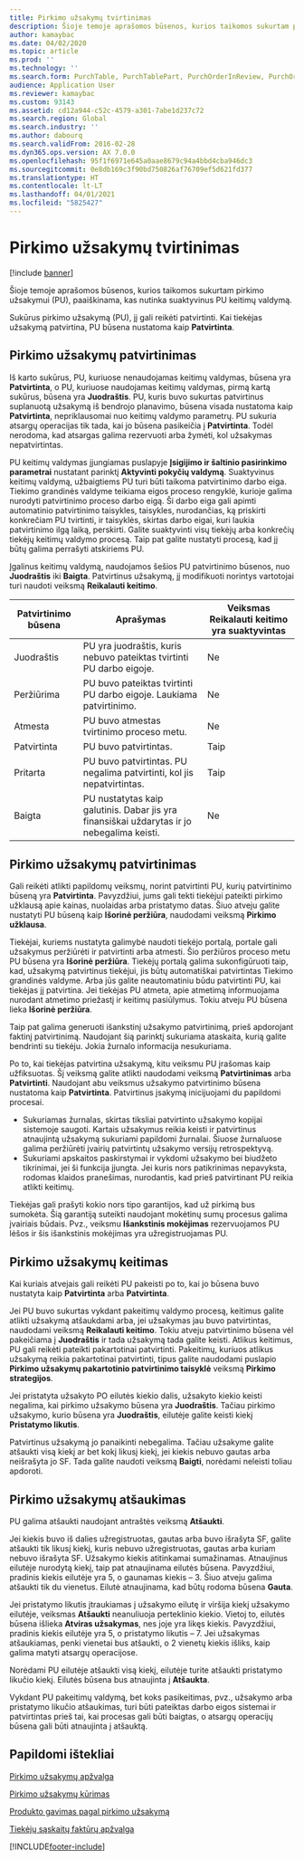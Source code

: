 ```yaml
---
title: Pirkimo užsakymų tvirtinimas
description: Šioje temoje aprašomos būsenos, kurios taikomos sukurtam pirkimo užsakymui, paaiškinama, kas nutinka suaktyvinus PU keitimų valdymą.
author: kamaybac
ms.date: 04/02/2020
ms.topic: article
ms.prod: ''
ms.technology: ''
ms.search.form: PurchTable, PurchTablePart, PurchOrderInReview, PurchOrderApproved, PurchOrderInDraft, PurchOrderAssignedToMe, VendPurchOrderJournalListPage, PurchTableWorkflowDropDialog, VendPurchOrderJournal
audience: Application User
ms.reviewer: kamaybac
ms.custom: 93143
ms.assetid: cd12a944-c52c-4579-a301-7abe1d237c72
ms.search.region: Global
ms.search.industry: ''
ms.author: dabourq
ms.search.validFrom: 2016-02-28
ms.dyn365.ops.version: AX 7.0.0
ms.openlocfilehash: 95f1f6971e645a0aae8679c94a4bbd4cba946dc3
ms.sourcegitcommit: 0e8db169c3f90bd750826af76709ef5d621fd377
ms.translationtype: HT
ms.contentlocale: lt-LT
ms.lasthandoff: 04/01/2021
ms.locfileid: "5825427"
---
```

# <a name="approve-and-confirm-purchase-orders"></a>Pirkimo užsakymų tvirtinimas

[!include [banner](../includes/banner.md)]

Šioje temoje aprašomos būsenos, kurios taikomos sukurtam pirkimo užsakymui (PU), paaiškinama, kas nutinka suaktyvinus PU keitimų valdymą.

Sukūrus pirkimo užsakymą (PU), jį gali reikėti patvirtinti. Kai tiekėjas užsakymą patvirtina, PU būsena nustatoma kaip **Patvirtinta**.

## <a name="approval-of-purchase-orders"></a>Pirkimo užsakymų patvirtinimas
Iš karto sukūrus, PU, kuriuose nenaudojamas keitimų valdymas, būsena yra **Patvirtinta**, o PU, kuriuose naudojamas keitimų valdymas, pirmą kartą sukūrus, būsena yra **Juodraštis**. PU, kuris buvo sukurtas patvirtinus suplanuotą užsakymą iš bendrojo planavimo, būsena visada nustatoma kaip **Patvirtinta**, nepriklausomai nuo keitimų valdymo parametrų. PU sukuria atsargų operacijas tik tada, kai jo būsena pasikeičia į **Patvirtinta**. Todėl nerodoma, kad atsargas galima rezervuoti arba žymėti, kol užsakymas nepatvirtintas.

PU keitimų valdymas įjungiamas puslapyje **Įsigijimo ir šaltinio pasirinkimo parametrai** nustatant parinktį **Aktyvinti pokyčių valdymą**. Suaktyvinus keitimų valdymą, užbaigtiems PU turi būti taikoma patvirtinimo darbo eiga. Tiekimo grandinės valdyme teikiama eigos proceso rengyklė, kurioje galima nurodyti patvirtinimo proceso darbo eigą. Ši darbo eiga gali apimti automatinio patvirtinimo taisykles, taisykles, nurodančias, ką priskirti konkrečiam PU tvirtinti, ir taisyklės, skirtas darbo eigai, kuri laukia patvirtinimo ilgą laiką, perskirti. Galite suaktyvinti visų tiekėjų arba konkrečių tiekėjų keitimų valdymo procesą. Taip pat galite nustatyti procesą, kad jį būtų galima perrašyti atskiriems PU.

Įgalinus keitimų valdymą, naudojamos šešios PU patvirtinimo būsenos, nuo **Juodraštis** iki **Baigta**. Patvirtinus užsakymą, jį modifikuoti norintys vartotojai turi naudoti veiksmą **Reikalauti keitimo**.

| Patvirtinimo būsena | Aprašymas                                                                      | Veiksmas Reikalauti keitimo yra suaktyvintas |
|-----------------|----------------------------------------------------------------------------------|---------------------------|
| Juodraštis           | PU yra juodraštis, kuris nebuvo pateiktas tvirtinti PU darbo eigoje.     | Ne                        |
| Peržiūrima       | PU buvo pateiktas tvirtinti PU darbo eigoje. Laukiama patvirtinimo.       | Ne                        |
| Atmesta        | PU buvo atmestas tvirtinimo proceso metu.                                 | Ne                        |
| Patvirtinta        | PU buvo patvirtintas.                                                             | Taip                       |
| Pritarta       | PU buvo patvirtintas. PU negalima patvirtinti, kol jis nepatvirtintas.        | Taip                       |
| Baigta       | PU nustatytas kaip galutinis. Dabar jis yra finansiškai uždarytas ir jo nebegalima keisti. | Ne                        |

## <a name="confirming-purchase-orders"></a>Pirkimo užsakymų patvirtinimas
Gali reikėti atlikti papildomų veiksmų, norint patvirtinti PU, kurių patvirtinimo būseną yra **Patvirtinta**. Pavyzdžiui, jums gali tekti tiekėjui pateikti pirkimo užklausą apie kainas, nuolaidas arba pristatymo datas. Šiuo atveju galite nustatyti PU būseną kaip **Išorinė peržiūra**, naudodami veiksmą **Pirkimo užklausa**.

Tiekėjai, kuriems nustatyta galimybė naudoti tiekėjo portalą, portale gali užsakymus peržiūrėti ir patvirtinti arba atmesti. Šio peržiūros proceso metu PU būsena yra **Išorinė peržiūra**. Tiekėjų portalą galima sukonfigūruoti taip, kad, užsakymą patvirtinus tiekėjui, jis būtų automatiškai patvirtintas Tiekimo grandinės valdyme. Arba jūs galite neautomatiniu būdu patvirtinti PU, kai tiekėjas jį patvirtina. Jei tiekėjas PU atmeta, apie atmetimą informuojama nurodant atmetimo priežastį ir keitimų pasiūlymus. Tokiu atveju PU būsena lieka **Išorinė peržiūra**.

Taip pat galima generuoti išankstinį užsakymo patvirtinimą, prieš apdorojant faktinį patvirtinimą. Naudojant šią parinktį sukuriama ataskaita, kurią galite bendrinti su tiekėju. Jokia žurnalo informacija nesukuriama.

Po to, kai tiekėjas patvirtina užsakymą, kitu veiksmu PU įrašomas kaip užfiksuotas. Šį veiksmą galite atlikti naudodami veiksmą **Patvirtinimas** arba **Patvirtinti**. Naudojant abu veiksmus užsakymo patvirtinimo būsena nustatoma kaip **Patvirtinta**. Patvirtinus įsakymą inicijuojami du papildomi procesai.

-   Sukuriamas žurnalas, skirtas tiksliai patvirtinto užsakymo kopijai sistemoje saugoti. Kartais užsakymus reikia keisti ir patvirtinus atnaujintą užsakymą sukuriami papildomi žurnalai. Šiuose žurnaluose galima peržiūrėti įvairių patvirtintų užsakymo versijų retrospektyvą.
-   Sukuriami apskaitos paskirstymai ir vykdomi užsakymo bei biudžeto tikrinimai, jei ši funkcija įjungta. Jei kuris nors patikrinimas nepavyksta, rodomas klaidos pranešimas, nurodantis, kad prieš patvirtinant PU reikia atlikti keitimų.

Tiekėjas gali prašyti kokio nors tipo garantijos, kad už pirkimą bus sumokėta. Šią garantiją suteikti naudojant mokėtinų sumų procesus galima įvairiais būdais. Pvz., veiksmu **Išankstinis mokėjimas** rezervuojamos PU lėšos ir šis išankstinis mokėjimas yra užregistruojamas PU.

## <a name="changing-purchase-orders"></a>Pirkimo užsakymų keitimas
Kai kuriais atvejais gali reikėti PU pakeisti po to, kai jo būsena buvo nustatyta kaip **Patvirtinta** arba **Patvirtinta**.

Jei PU buvo sukurtas vykdant pakeitimų valdymo procesą, keitimus galite atlikti užsakymą atšaukdami arba, jei užsakymas jau buvo patvirtintas, naudodami veiksmą **Reikalauti keitimo**. Tokiu atveju patvirtinimo būsena vėl pakeičiama į **Juodraštis** ir tada užsakymą tada galite keisti. Atlikus keitimus, PU gali reikėti pateikti pakartotinai patvirtinti. Pakeitimų, kuriuos atlikus užsakymą reikia pakartotinai patvirtinti, tipus galite naudodami puslapio **Pirkimo užsakymų pakartotinio patvirtinimo taisyklė** veiksmą **Pirkimo strategijos**.

Jei pristatyta užsakyto PO eilutės kiekio dalis, užsakyto kiekio keisti negalima, kai pirkimo užsakymo būsena yra **Juodraštis**. Tačiau pirkimo užsakymo, kurio būsena yra **Juodraštis**, eilutėje galite keisti kiekį **Pristatymo likutis**.

Patvirtinus užsakymą jo panaikinti nebegalima. Tačiau užsakyme galite atšaukti visą kiekį ar bet kokį likusį kiekį, jei kiekis nebuvo gautas arba neišrašyta jo SF. Tada galite naudoti veiksmą **Baigti**, norėdami neleisti toliau apdoroti. 


## <a name="canceling-purchase-orders"></a>Pirkimo užsakymų atšaukimas

PU galima atšaukti naudojant antraštės veiksmą **Atšaukti**.

Jei kiekis buvo iš dalies užregistruotas, gautas arba buvo išrašyta SF, galite atšaukti tik likusį kiekį, kuris nebuvo užregistruotas, gautas arba kuriam nebuvo išrašyta SF. Užsakymo kiekis atitinkamai sumažinamas. Atnaujinus eilutėje nurodytą kiekį, taip pat atnaujinama eilutės būsena. Pavyzdžiui, pradinis kiekis eilutėje yra 5, o gaunamas kiekis – 3. Šiuo atveju galima atšaukti tik du vienetus. Eilutė atnaujinama, kad būtų rodoma būsena **Gauta**.

Jei pristatymo likutis įtraukiamas į užsakymo eilutę ir viršija kiekį užsakymo eilutėje, veiksmas **Atšaukti** neanuliuoja perteklinio kiekio. Vietoj to, eilutės būsena išlieka **Atviras užsakymas**, nes joje yra likęs kiekis. Pavyzdžiui, pradinis kiekis eilutėje yra 5, o pristatymo likutis – 7. Jei užsakymas atšaukiamas, penki vienetai bus atšaukti, o 2 vienetų kiekis išliks, kaip galima matyti atsargų operacijose.

Norėdami PU eilutėje atšaukti visą kiekį, eilutėje turite atšaukti pristatymo likučio kiekį. Eilutės būsena bus atnaujinta į **Atšaukta**.

Vykdant PU pakeitimų valdymą, bet koks pasikeitimas, pvz., užsakymo arba pristatymo likučio atšaukimas, turi būti pateiktas darbo eigos sistemai ir patvirtintas prieš tai, kai procesas gali būti baigtas, o atsargų operacijų būsena gali būti atnaujinta į atšauktą.

<a name="additional-resources"></a>Papildomi ištekliai
--------

[Pirkimo užsakymų apžvalga](purchase-order-overview.md)

[Pirkimo užsakymų kūrimas](purchase-order-creation.md)

[Produkto gavimas pagal pirkimo užsakymą](product-receipt-against-purchase-orders.md)

[Tiekėjų sąskaitų faktūrų apžvalga](../../finance/accounts-payable/vendor-invoices-overview.md)





[!INCLUDE[footer-include](../../includes/footer-banner.md)]